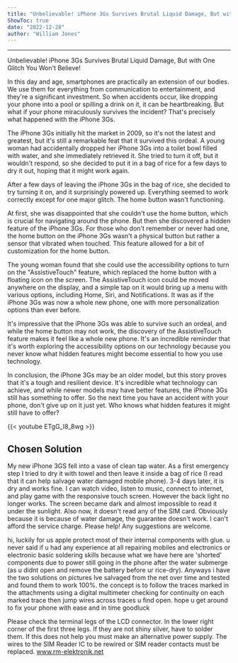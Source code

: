 ```yaml
---
title: "Unbelievable! iPhone 3Gs Survives Brutal Liquid Damage, But with One Glitch You Won't Believe!"
ShowToc: true 
date: "2022-12-28"
author: "William Jones"
---
```

*****
Unbelievable! iPhone 3Gs Survives Brutal Liquid Damage, But with One Glitch You Won't Believe!

In this day and age, smartphones are practically an extension of our bodies. We use them for everything from communication to entertainment, and they're a significant investment. So when accidents occur, like dropping your phone into a pool or spilling a drink on it, it can be heartbreaking. But what if your phone miraculously survives the incident? That's precisely what happened with the iPhone 3Gs. 

The iPhone 3Gs initially hit the market in 2009, so it's not the latest and greatest, but it's still a remarkable feat that it survived this ordeal. A young woman had accidentally dropped her iPhone 3Gs into a toilet bowl filled with water, and she immediately retrieved it. She tried to turn it off, but it wouldn't respond, so she decided to put it in a bag of rice for a few days to dry it out, hoping that it might work again. 

After a few days of leaving the iPhone 3Gs in the bag of rice, she decided to try turning it on, and it surprisingly powered up. Everything seemed to work correctly except for one major glitch. The home button wasn't functioning. 

At first, she was disappointed that she couldn't use the home button, which is crucial for navigating around the phone. But then she discovered a hidden feature of the iPhone 3Gs. For those who don't remember or never had one, the home button on the iPhone 3Gs wasn't a physical button but rather a sensor that vibrated when touched. This feature allowed for a bit of customization for the home button. 

The young woman found that she could use the accessibility options to turn on the "AssistiveTouch" feature, which replaced the home button with a floating icon on the screen. The AssistiveTouch icon could be moved anywhere on the display, and a simple tap on it would bring up a menu with various options, including Home, Siri, and Notifications. It was as if the iPhone 3Gs was now a whole new phone, one with more personalization options than ever before. 

It's impressive that the iPhone 3Gs was able to survive such an ordeal, and while the home button may not work, the discovery of the AssistiveTouch feature makes it feel like a whole new phone. It's an incredible reminder that it's worth exploring the accessibility options on our technology because you never know what hidden features might become essential to how you use technology. 

In conclusion, the iPhone 3Gs may be an older model, but this story proves that it's a tough and resilient device. It's incredible what technology can achieve, and while newer models may have better features, the iPhone 3Gs still has something to offer. So the next time you have an accident with your phone, don't give up on it just yet. Who knows what hidden features it might still have to offer?

{{< youtube ETgG_I8_8wg >}} 



## Chosen Solution
 My new iPhone 3GS fell into a vase of clean tap water. As a first emergency step I tried to dry it with towel and then leave it inside a bag of rice (I read that it can help salvage water damaged mobile phone).
3-4 days later, it is dry and works fine. I can watch video, listen to music, connect to internet, and play game with the responsive touch screen. However the back light no longer works. The screen became dark and almost impossible to read it under the sunlight. Also now, it doesn't read any of the SIM card.
Obviously because it is because of water damage, the guarantee doesn't work. I can't afford the service charge. Please help! Any suggestions are welcome.

 hi, luckily for us apple protect most of their internal components with glue. u never said if u had any experience at all repairing mobiles and electronics or electronic basic soldering skills because what we have here are 'shorted' components due to power still going in the phone after the water submerge (as u didnt open and remove the battery before ur rice-dry).
Anyways i have the two solutions on pictures Ive salvaged from the net over time and tested and found them to work 100%. the concept is to follow the traces marked in the attachments using a digital multimeter checking for continuity on each marked trace then jump wires across traces u find open. hope u get around to fix your phone with ease and in time
goodluck

 Please check the terminal legs of the LCD connector.
In the lower right corner of the first three legs.
If they are not shiny silver, have to solder them.
If this does not help you must make an alternative power supply.
The wires to the SIM Reader IC to be rewired or SIM reader contacts must be replaced.
www.rm-elektronik.net




